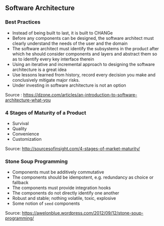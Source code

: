 ## Software Architecture 

### Best Practices

- Instead of being built to last, it is built to CHANGe
- Before any components can be designed, the software architect must clearly understand the needs of the user and the domain
- The software architect must identify the subsystems in the product after which he should consider components and layers and abstract them so as to identify every key interface therein
- Using an iterative and incremental approach to designing the software architecture is a great idea
- Use lessons learned from history, record every decision you make and conclusively mitigate major risks.
- Under investing in software architecture is not an option

Source : https://dzone.com/articles/an-introduction-to-software-architecture-what-you

### 4 Stages of Maturity of a Product

- Survival
- Quality
- Convenience
- Customization

Source: http://sourcesofinsight.com/4-stages-of-market-maturity/

### Stone Soup Programming

- Components must be additively commutative
- The components should be idempotent, e.g. redundancy as choice or fallback
- The components must provide integration hooks
- The components do not directly identify one another
- Robust and stable; nothing volatile, toxic, explosive
- Some notion of `seed` components

Source: https://awelonblue.wordpress.com/2012/09/12/stone-soup-programming/
